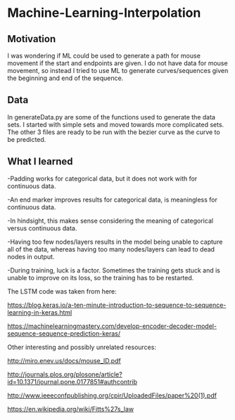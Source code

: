 # Machine-Learning-Interpolation


## Motivation
I was wondering if ML could be used to generate a path for mouse movement if the start and endpoints are given. I do not have data for mouse movement, so instead I tried to use ML to generate curves/sequences given the beginning and end of the sequence.


## Data
In generateData.py are some of the functions used to generate the data sets. I started with simple sets and moved towards more complicated sets. The other 3 files are ready to be run with the bezier curve as the curve to be predicted. 

## What I learned
-Padding works for categorical data, but it does not work with for continuous data. 

-An end marker improves results for categorical data, is meaningless for continuous data. 

  -In hindsight, this makes sense considering the meaning of categorical versus continuous data. 
  
-Having too few nodes/layers results in the model being unable to capture all of the data, whereas having too many nodes/layers can lead to dead nodes in output.

-During training, luck is a factor. Sometimes the training gets stuck and is unable to improve on its loss, so the training has to be restarted.


The LSTM code was taken from here:

https://blog.keras.io/a-ten-minute-introduction-to-sequence-to-sequence-learning-in-keras.html

https://machinelearningmastery.com/develop-encoder-decoder-model-sequence-sequence-prediction-keras/

Other interesting and possibly unrelated resources:

http://miro.enev.us/docs/mouse_ID.pdf

http://journals.plos.org/plosone/article?id=10.1371/journal.pone.0177851#authcontrib

http://www.ieeeconfpublishing.org/cpir/UploadedFiles/paper%20(1).pdf

https://en.wikipedia.org/wiki/Fitts%27s_law
